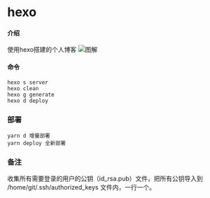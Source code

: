 # hexo

#### 介绍
使用hexo搭建的个人博客
![图解](https://upload-images.jianshu.io/upload_images/1052511-eaa9a57afa53e37a.jpg)
#### 命令
```
hexo s server
hexo clean
hexo g generate
hexo d deploy
```

### 部署
```
yarn d 增量部署
yarn deploy 全新部署
```
### 备注
收集所有需要登录的用户的公钥（id_rsa.pub）文件，把所有公钥导入到 /home/git/.ssh/authorized_keys 文件内，一行一个。
